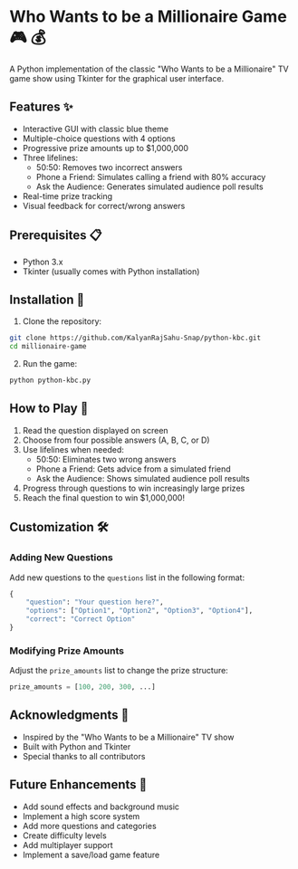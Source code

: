 # Who Wants to be a Millionaire Game 🎮 💰

A Python implementation of the classic "Who Wants to be a Millionaire" TV game show using Tkinter for the graphical user interface.

## Features ✨

- Interactive GUI with classic blue theme
- Multiple-choice questions with 4 options
- Progressive prize amounts up to $1,000,000
- Three lifelines:
  - 50:50: Removes two incorrect answers
  - Phone a Friend: Simulates calling a friend with 80% accuracy
  - Ask the Audience: Generates simulated audience poll results
- Real-time prize tracking
- Visual feedback for correct/wrong answers

## Prerequisites 📋

- Python 3.x
- Tkinter (usually comes with Python installation)

## Installation 🚀

1. Clone the repository:
```bash
git clone https://github.com/KalyanRajSahu-Snap/python-kbc.git
cd millionaire-game
```

2. Run the game:
```bash
python python-kbc.py
```

## How to Play 🎯

1. Read the question displayed on screen
2. Choose from four possible answers (A, B, C, or D)
3. Use lifelines when needed:
   - 50:50: Eliminates two wrong answers
   - Phone a Friend: Gets advice from a simulated friend
   - Ask the Audience: Shows simulated audience poll results
4. Progress through questions to win increasingly large prizes
5. Reach the final question to win $1,000,000!

## Customization 🛠️

### Adding New Questions

Add new questions to the `questions` list in the following format:

```python
{
    "question": "Your question here?",
    "options": ["Option1", "Option2", "Option3", "Option4"],
    "correct": "Correct Option"
}
```

### Modifying Prize Amounts

Adjust the `prize_amounts` list to change the prize structure:

```python
prize_amounts = [100, 200, 300, ...]
```


## Acknowledgments 🙏

- Inspired by the "Who Wants to be a Millionaire" TV show
- Built with Python and Tkinter
- Special thanks to all contributors

## Future Enhancements 🚀

- Add sound effects and background music
- Implement a high score system
- Add more questions and categories
- Create difficulty levels
- Add multiplayer support
- Implement a save/load game feature
